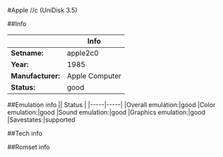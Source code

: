 #Apple //c (UniDisk 3.5)

##Info

||Info|
|-----|-----|
|**Setname:**|apple2c0
|**Year:**|1985
|**Manufacturer:**|Apple Computer
|**Status:**|good

##Emulation info
|| Status |
|-----|-----|
|Overall emulation:|good
|Color emulation:|good
|Sound emulation:|good
|Graphics emulation:|good
|Savestates:|supported

##Tech info

##Romset info

<!--- START OF EDITED COMMENT DO NOT TOUCH TEXT ABOVE-->
